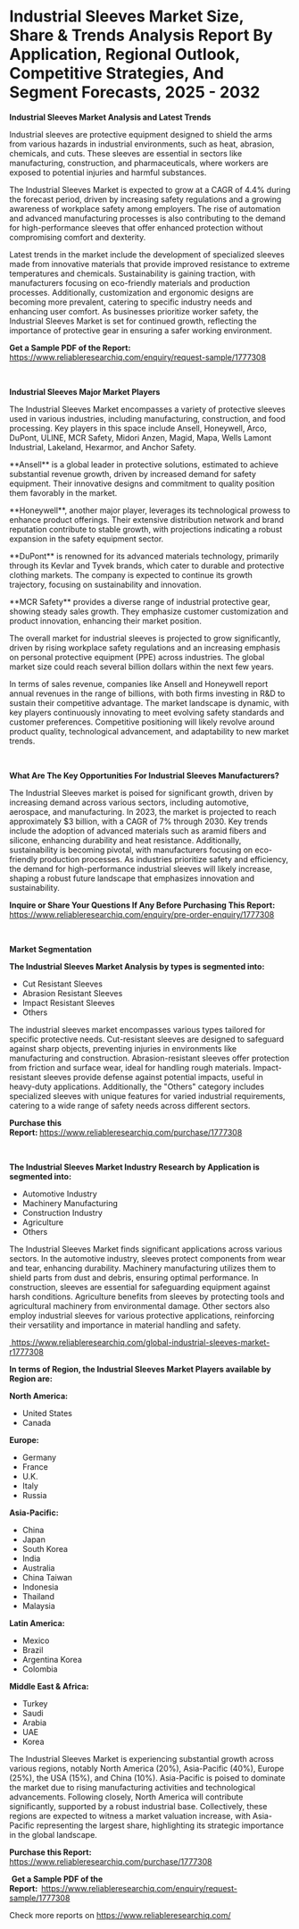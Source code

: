 <p><h1>Industrial Sleeves Market Size, Share & Trends Analysis Report By Application, Regional Outlook, Competitive Strategies, And Segment Forecasts, 2025 - 2032</h1></p><p><strong>Industrial Sleeves Market Analysis and Latest Trends</strong></p>
<p><p>Industrial sleeves are protective equipment designed to shield the arms from various hazards in industrial environments, such as heat, abrasion, chemicals, and cuts. These sleeves are essential in sectors like manufacturing, construction, and pharmaceuticals, where workers are exposed to potential injuries and harmful substances.</p><p>The Industrial Sleeves Market is expected to grow at a CAGR of 4.4% during the forecast period, driven by increasing safety regulations and a growing awareness of workplace safety among employers. The rise of automation and advanced manufacturing processes is also contributing to the demand for high-performance sleeves that offer enhanced protection without compromising comfort and dexterity.</p><p>Latest trends in the market include the development of specialized sleeves made from innovative materials that provide improved resistance to extreme temperatures and chemicals. Sustainability is gaining traction, with manufacturers focusing on eco-friendly materials and production processes. Additionally, customization and ergonomic designs are becoming more prevalent, catering to specific industry needs and enhancing user comfort. As businesses prioritize worker safety, the Industrial Sleeves Market is set for continued growth, reflecting the importance of protective gear in ensuring a safer working environment.</p></p>
<p><strong>Get a Sample PDF of the Report:&nbsp;</strong> <a href="https://www.reliableresearchiq.com/enquiry/request-sample/1777308?utm_campaign=2449&utm_medium=2&utm_source=Github&utm_content=ia&utm_term=04042025&utm_id=industrial-sleeves">https://www.reliableresearchiq.com/enquiry/request-sample/1777308</a></p>
<p>&nbsp;</p>
<p><strong>Industrial Sleeves Major Market Players</strong></p>
<p><p>The Industrial Sleeves Market encompasses a variety of protective sleeves used in various industries, including manufacturing, construction, and food processing. Key players in this space include Ansell, Honeywell, Arco, DuPont, ULINE, MCR Safety, Midori Anzen, Magid, Mapa, Wells Lamont Industrial, Lakeland, Hexarmor, and Anchor Safety.</p><p>**Ansell** is a global leader in protective solutions, estimated to achieve substantial revenue growth, driven by increased demand for safety equipment. Their innovative designs and commitment to quality position them favorably in the market.</p><p>**Honeywell**, another major player, leverages its technological prowess to enhance product offerings. Their extensive distribution network and brand reputation contribute to stable growth, with projections indicating a robust expansion in the safety equipment sector.</p><p>**DuPont** is renowned for its advanced materials technology, primarily through its Kevlar and Tyvek brands, which cater to durable and protective clothing markets. The company is expected to continue its growth trajectory, focusing on sustainability and innovation.</p><p>**MCR Safety** provides a diverse range of industrial protective gear, showing steady sales growth. They emphasize customer customization and product innovation, enhancing their market position.</p><p>The overall market for industrial sleeves is projected to grow significantly, driven by rising workplace safety regulations and an increasing emphasis on personal protective equipment (PPE) across industries. The global market size could reach several billion dollars within the next few years.</p><p>In terms of sales revenue, companies like Ansell and Honeywell report annual revenues in the range of billions, with both firms investing in R&D to sustain their competitive advantage. The market landscape is dynamic, with key players continuously innovating to meet evolving safety standards and customer preferences. Competitive positioning will likely revolve around product quality, technological advancement, and adaptability to new market trends.</p></p>
<p>&nbsp;</p>
<p><strong>What Are The Key Opportunities For Industrial Sleeves Manufacturers?</strong></p>
<p><p>The Industrial Sleeves market is poised for significant growth, driven by increasing demand across various sectors, including automotive, aerospace, and manufacturing. In 2023, the market is projected to reach approximately $3 billion, with a CAGR of 7% through 2030. Key trends include the adoption of advanced materials such as aramid fibers and silicone, enhancing durability and heat resistance. Additionally, sustainability is becoming pivotal, with manufacturers focusing on eco-friendly production processes. As industries prioritize safety and efficiency, the demand for high-performance industrial sleeves will likely increase, shaping a robust future landscape that emphasizes innovation and sustainability.</p></p>
<p><strong>Inquire or Share Your Questions If Any Before Purchasing This Report:</strong> <a href="https://www.reliableresearchiq.com/enquiry/pre-order-enquiry/1777308?utm_campaign=2449&utm_medium=2&utm_source=Github&utm_content=ia&utm_term=04042025&utm_id=industrial-sleeves">https://www.reliableresearchiq.com/enquiry/pre-order-enquiry/1777308</a></p>
<p>&nbsp;</p>
<p><strong>Market Segmentation</strong></p>
<p><strong>The Industrial Sleeves Market Analysis by types is segmented into:</strong></p>
<p><ul><li>Cut Resistant Sleeves</li><li>Abrasion Resistant Sleeves</li><li>Impact Resistant Sleeves</li><li>Others</li></ul></p>
<p><p>The industrial sleeves market encompasses various types tailored for specific protective needs. Cut-resistant sleeves are designed to safeguard against sharp objects, preventing injuries in environments like manufacturing and construction. Abrasion-resistant sleeves offer protection from friction and surface wear, ideal for handling rough materials. Impact-resistant sleeves provide defense against potential impacts, useful in heavy-duty applications. Additionally, the "Others" category includes specialized sleeves with unique features for varied industrial requirements, catering to a wide range of safety needs across different sectors.</p></p>
<p><strong>Purchase this Report:&nbsp;</strong><a href="https://www.reliableresearchiq.com/purchase/1777308?utm_campaign=2449&utm_medium=2&utm_source=Github&utm_content=ia&utm_term=04042025&utm_id=industrial-sleeves">https://www.reliableresearchiq.com/purchase/1777308</a></p>
<p>&nbsp;</p>
<p><strong>The Industrial Sleeves Market Industry Research by Application is segmented into:</strong></p>
<p><ul><li>Automotive Industry</li><li>Machinery Manufacturing</li><li>Construction Industry</li><li>Agriculture</li><li>Others</li></ul></p>
<p><p>The Industrial Sleeves Market finds significant applications across various sectors. In the automotive industry, sleeves protect components from wear and tear, enhancing durability. Machinery manufacturing utilizes them to shield parts from dust and debris, ensuring optimal performance. In construction, sleeves are essential for safeguarding equipment against harsh conditions. Agriculture benefits from sleeves by protecting tools and agricultural machinery from environmental damage. Other sectors also employ industrial sleeves for various protective applications, reinforcing their versatility and importance in material handling and safety.</p></p>
<p><a href="https://www.reliableresearchiq.com/global-industrial-sleeves-market-r1777308?utm_campaign=2449&utm_medium=2&utm_source=Github&utm_content=ia&utm_term=04042025&utm_id=industrial-sleeves">&nbsp;https://www.reliableresearchiq.com/global-industrial-sleeves-market-r1777308</a></p>
<p><strong>In terms of Region, the Industrial Sleeves Market Players available by Region are:</strong></p>
<p>
    <p> <strong> North America: </strong>
        <ul>
            <li>United States</li>
            <li>Canada</li>
        </ul>
        </p> 
    <p> <strong> Europe: </strong>
        <ul>
            <li>Germany</li>
            <li>France</li>
            <li>U.K.</li>
            <li>Italy</li>
            <li>Russia</li>
        </ul>
        </p> 
    <p> <strong> Asia-Pacific: </strong>
        <ul>
            <li>China</li>
            <li>Japan</li>
            <li>South Korea</li>
            <li>India</li>
            <li>Australia</li>
            <li>China Taiwan</li>
            <li>Indonesia</li>
            <li>Thailand</li>
            <li>Malaysia</li>
        </ul>
        </p> 
    <p> <strong> Latin America: </strong>
        <ul>
            <li>Mexico</li>
            <li>Brazil</li>
            <li>Argentina Korea</li>
            <li>Colombia</li>
        </ul>
        </p> 
    <p> <strong> Middle East & Africa: </strong>
        <ul>
            <li>Turkey</li>
            <li>Saudi</li>
            <li>Arabia</li>
            <li>UAE</li>
            <li>Korea</li>
        </ul>
    </p>
    </p>
<p><p>The Industrial Sleeves Market is experiencing substantial growth across various regions, notably North America (20%), Asia-Pacific (40%), Europe (25%), the USA (15%), and China (10%). Asia-Pacific is poised to dominate the market due to rising manufacturing activities and technological advancements. Following closely, North America will contribute significantly, supported by a robust industrial base. Collectively, these regions are expected to witness a market valuation increase, with Asia-Pacific representing the largest share, highlighting its strategic importance in the global landscape.</p></p>
<p><strong>Purchase this Report: </strong><a href="https://www.reliableresearchiq.com/purchase/1777308?utm_campaign=2449&utm_medium=2&utm_source=Github&utm_content=ia&utm_term=04042025&utm_id=industrial-sleeves">https://www.reliableresearchiq.com/purchase/1777308</a></p>
<p>&nbsp;<strong>Get a Sample PDF of the Report:&nbsp;&nbsp;</strong><a href="https://www.reliableresearchiq.com/enquiry/request-sample/1777308?utm_campaign=2449&utm_medium=2&utm_source=Github&utm_content=ia&utm_term=04042025&utm_id=industrial-sleeves">https://www.reliableresearchiq.com/enquiry/request-sample/1777308</a></p>
<p><strong></strong></p>
<p>Check more reports on <a href="https://www.reliableresearchiq.com/?utm_campaign=2449&utm_medium=2&utm_source=Github&utm_content=ia&utm_term=04042025&utm_id=industrial-sleeves">https://www.reliableresearchiq.com/</a></p>
